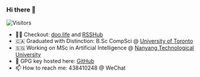### Hi there 👋
![Visitors](https://api.visitorbadge.io/api/visitors?path=github.com%2Fian729&label=VISITORS&labelColor=%23d9e3f0&countColor=%23555555&style=flat-square)
- 👨‍💻 Checkout: [doo.life](https://daysmatter.herokuapp.com) and [RSSHub](https://rsssub.herokuapp.com)
- 🇨🇦 Graduated with Distinction: B.Sc CompSci @ [University of Toronto](https://www.utoronto.ca/)
- 🇸🇬 Working on MSc in Artificial Intelligence @ [Nanyang Technological University](https://www.ntu.edu.sg/)
- 🔑 GPG key hosted here: [GitHub](https://github.com/ian729.gpg)
- 📫 How to reach me: 438410248 @ WeChat
